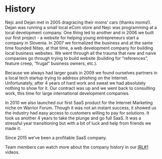 # History

Nejc and Dejan met in 2005 dragracing their moms’ cars (thanks moms!). Dejan was running a small local eCom store and Nejc was programming at a local development company. One thing led to another and in 2006 we built our first project - a website for helping young entrepreneurs start a company in Slovenia. In 2007 we formalized the business and at the same time founded Niteo, at that time, a web development company for building local business websites. We went through all the trauma that new and naive companies go through trying to build website (building for “references”, feature creep, “frugal” business owners, etc.).

Because we always had larger goals in 2009 we found ourselves partners in a local tech startup trying to address phishing on the Internet. Unfortunately, after 4 years of hard work and sweat we had absolutely nothing to show for it. Our contract was up and we went back to consulting work, this time for large international development companies.  

In 2010 we also launched our first SaaS product for the Internet Marketing niche on Warrior Forum. Though it was not an instant success, it showed us the industry had easy access to customers willing to pay for solutions. It took us another 4 years to take the plunge and go full SaaS. It was a stressful year transitioning but with a bit of luck and help from friends we made it. 

Since 2015 we’ve been a profitable SaaS company.

Team members can watch more about the company history in our [IRL#1](https://intra.niteoweb.com/operations/irl-1) videos.
